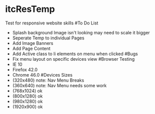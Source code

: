 # itcResTemp
Test for responsive website skills
#To Do List
- Splash background Image isn't looking may need to scale it bigger 
- Seperate Temp to individual Pages
- Add Image Banners
- Add Page Content 
- Add Active class to li elements on menu when clicked
#Bugs
- Fix menu layout on specific devices view
#Browser Testing
- IE 10
- Firefox 42.0
- Chrome 46.0
#Devices Sizes
- (320x480) note: Nav Menu Breaks
- (360x640) note: Nav Menu needs some work
- (768x1024) ok
- (800x1280) ok
- (980x1280) ok
- (1920x900) ok
